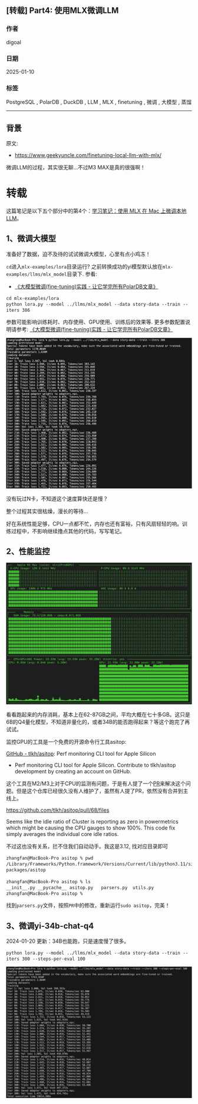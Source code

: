 ## [转载] Part4: 使用MLX微调LLM  
                                                                                                
### 作者                                                                    
digoal                                                                    
                                                                           
### 日期                                                                         
2025-01-10                                                          
                                                                        
### 标签                                                                      
PostgreSQL , PolarDB , DuckDB , LLM , MLX , finetuning , 微调 , 大模型 , 蒸馏     
                                                                                               
----                                                                        
                                                                                      
## 背景    
原文:   
- https://www.geekyuncle.com/finetuning-local-llm-with-mlx/  
  
微调LLM的过程，其实很无聊...不过M3 MAX是真的很强啊！  
  
# 转载  
  
这篇笔记是以下五个部分中的第4个：[学习笔记：使用 MLX 在 Mac 上微调本地 LLM](../202501/20250110_01.md)。  
  
  
## 1、微调大模型  
准备好了数据，迫不及待的试试微调大模型，心里有点小鸡冻！  
  
`cd`进入`mlx-examples/lora`目录运行? 之前转换成功的yi模型默认放在`mlx-examples/llms/mlx_model`目录下. 参看:    
- [《大模型微调(fine-tuning)实践 - 让它学完所有PolarDB文章》](../202501/20250108_01.md)     
  
```  
cd mlx-examples/lora  
python lora.py --model ../llms/mlx_model --data story-data --train --iters 386   
```  
  
参数可能影响训练耗时、内存使用、GPU使用、训练后的效果等. 更多参数配置说明请参考: [《大模型微调(fine-tuning)实践 - 让它学完所有PolarDB文章》](../202501/20250108_01.md)    
  
![微调yi-6b-chat-q4](20250110_05_pic_001.jpg)    
  
没有玩过N卡，不知道这个速度算快还是慢？  
  
整个过程其实很枯燥，漫长的等待...  
  
好在系统性能足够，CPU一点都不忙，内存也还有富裕，只有风扇轻轻的响。训练过程中，不影响继续撸点其他的代码，写写笔记。  
  
## 2、性能监控  
  
![pic](20250110_05_pic_002.jpg)    
  
看看跑起来的内存消耗，基本上在62-87GB之间，平均大概在七十多GB。这只是6B的Q4量化模型，不知道非量化的，或者34B的能否跑得起来？等这个跑完了再试试。  
  
监控GPU的工具是一个免费的开源命令行工具asitop:  
  
  
[GitHub - tlkh/asitop](https://github.com/tlkh/asitop): Perf monitoring CLI tool for Apple Silicon  
- Perf monitoring CLI tool for Apple Silicon. Contribute to tlkh/asitop development by creating an account on GitHub.  
  
这个工具在M2/M3上对于CPU的监测有问题，于是有人提了一个[PR](https://github.com/tlkh/asitop/pull/68/files)来解决这个问题。但是这个仓库已经很久没有人维护了，虽然有人提了PR，依然没有合并到主线上。  
  
https://github.com/tlkh/asitop/pull/68/files  
  
Seems like the idle ratio of Cluster is reporting as zero in powermetrics which might be causing the CPU gauges to show 100%. This code fix simply averages the individual core idle ratios.  
  
不过这也没有关系，拦不住我们自动动手。我这是3.12, 找对应目录即可  
```  
zhangfan@MacBook-Pro asitop % pwd  
/Library/Frameworks/Python.framework/Versions/Current/lib/python3.11/site-packages/asitop  
  
zhangfan@MacBook-Pro asitop % ls  
__init__.py	__pycache__	asitop.py	parsers.py	utils.py  
zhangfan@MacBook-Pro asitop %   
```  
  
找到`parsers.py`文件，按照`PR`中的修改，重新运行`sudo asitop`，完美！  
  
## 3、微调yi-34b-chat-q4  
  
2024-01-20 更新：34B也能跑，只是速度慢了很多。  
  
```  
python lora.py --model ../llms/mlx_model --data story-data --train --iters 300 --steps-per-eval 100   
```  
  
![微调yi-34b-chat-q4](20250110_05_pic_003.jpg)  
  
    

